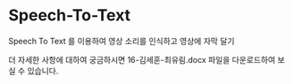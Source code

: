 # Speech-To-Text
Speech To Text 를 이용하여 영상 소리를 인식하고 영상에 자막 달기

더 자세한 사항에 대하여 궁금하시면 16-김세훈-최유림.docx 파일을 다운로드하여 보실 수 있습니다.

